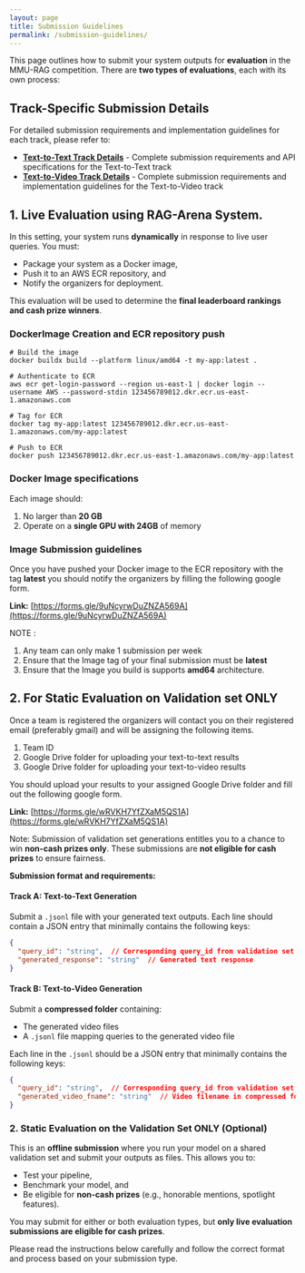 ```yaml
---
layout: page
title: Submission Guidelines
permalink: /submission-guidelines/
---
```



This page outlines how to submit your system outputs for **evaluation** in the MMU-RAG competition. There are **two types of evaluations**, each with its own process:

## Track-Specific Submission Details

For detailed submission requirements and implementation guidelines for each track, please refer to:

- **[Text-to-Text Track Details](/MMU-RAGent-Preview/text-to-text)** - Complete submission requirements and API specifications for the Text-to-Text track
- **[Text-to-Video Track Details](/MMU-RAGent-Preview/text-to-video)** - Complete submission requirements and implementation guidelines for the Text-to-Video track 

## 1. Live Evaluation using RAG-Arena System. 

In this setting, your system runs **dynamically** in response to live user queries. You must:

- Package your system as a Docker image,
- Push it to an AWS ECR repository, and
- Notify the organizers for deployment.

This evaluation will be used to determine the **final leaderboard rankings and cash prize winners**.



### DockerImage Creation and ECR repository push

```
# Build the image
docker buildx build --platform linux/amd64 -t my-app:latest .

# Authenticate to ECR
aws ecr get-login-password --region us-east-1 | docker login --username AWS --password-stdin 123456789012.dkr.ecr.us-east-1.amazonaws.com

# Tag for ECR
docker tag my-app:latest 123456789012.dkr.ecr.us-east-1.amazonaws.com/my-app:latest

# Push to ECR
docker push 123456789012.dkr.ecr.us-east-1.amazonaws.com/my-app:latest
```

### Docker Image specifications

Each image should:

1. No larger than **20 GB**
2. Operate on a **single GPU with 24GB** of memory



### Image Submission guidelines

Once you have pushed your Docker image to the ECR repository with the tag **latest** you should notify the organizers by filling the following google form.

**Link:** [https://forms.gle/9uNcyrwDuZNZA569A](https://forms.gle/9uNcyrwDuZNZA569A)

NOTE :

1. Any team can only make 1 submission per week
2. Ensure that the Image tag of your final submission must be **latest**
3. Ensure that the Image you build is supports **amd64** architecture.



## 2. For Static Evaluation on Validation set ONLY

Once a team is registered the organizers will contact you on their registered email (preferably gmail) and will be assigning the following items.

1. Team ID
2. Google Drive folder for uploading your text-to-text results
3. Google Drive folder for uploading your text-to-video results

You should upload your results to your assigned Google Drive folder and fill out the following google form.

**Link:** [https://forms.gle/wRVKH7YfZXaM5QS1A](https://forms.gle/wRVKH7YfZXaM5QS1A)

Note: Submission of validation set generations entitles you to a chance to win **non-cash prizes only**. These submissions are **not eligible for cash prizes** to ensure fairness.

**Submission format and requirements:**



#### Track A: Text-to-Text Generation

Submit a `.jsonl` file with your generated text outputs. Each line should contain a JSON entry that minimally contains the following keys:

```json
{
  "query_id": "string",  // Corresponding query_id from validation set
  "generated_response": "string"  // Generated text response
}
```



#### Track B: Text-to-Video Generation

Submit a **compressed folder** containing:

- The generated video files
- A `.jsonl` file mapping queries to the generated video file

Each line in the `.jsonl` should be a JSON entry that minimally contains the following keys:

```json
{
  "query_id": "string",  // Corresponding query_id from validation set,
  "generated_video_fname": "string"  // Video filename in compressed folder
}
```

### 2. Static Evaluation on the Validation Set ONLY (Optional)

This is an **offline submission** where you run your model on a shared validation set and submit your outputs as files. This allows you to:

- Test your pipeline,
- Benchmark your model, and
- Be eligible for **non-cash prizes** (e.g., honorable mentions, spotlight features).

You may submit for either or both evaluation types, but **only live evaluation submissions are eligible for cash prizes**.

Please read the instructions below carefully and follow the correct format and process based on your submission type.